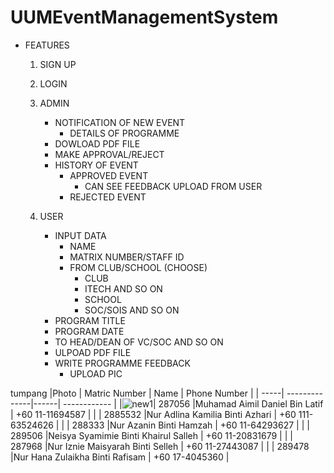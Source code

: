 # UUMEventManagementSystem
* FEATURES
  1. SIGN UP
  2. LOGIN
  3. ADMIN
     - NOTIFICATION OF NEW EVENT
       - DETAILS OF PROGRAMME
     - DOWLOAD PDF FILE
     - MAKE APPROVAL/REJECT
     - HISTORY OF EVENT
       - APPROVED EVENT
         - CAN SEE FEEDBACK UPLOAD FROM USER
       - REJECTED EVENT
  
  5. USER
     - INPUT DATA
       - NAME
       - MATRIX NUMBER/STAFF ID
       - FROM CLUB/SCHOOL (CHOOSE)
         - CLUB
         - ITECH AND SO ON
         - SCHOOL
         - SOC/SOIS AND SO ON
      - PROGRAM TITLE
      - PROGRAM DATE
      - TO HEAD/DEAN OF VC/SOC AND SO ON
     - ULPOAD PDF FILE
     - WRITE PROGRAMME FEEDBACK
       - UPLOAD PIC

tumpang
|Photo | Matric Number | Name | Phone Number |
| -----| --------------|------| ------------ |
|![new1](https://github.com/Aimeldaniel/UUMEventManagementSystem/assets/92418576/04551786-48f6-4066-b254-213bf0e3e6e7)| 287056 |Muhamad Aimil Daniel Bin Latif  | +60 11-11694587 |
|      | 2885532       |Nur Adlina Kamilia Binti Azhari      | +60 111-63524626      | 
|      | 288333     |Nur Azanin Binti Hamzah      | +60 11-64293627        |
|      | 289506  |Neisya Syamimie Binti Khairul Salleh | +60 11-20831679 |
|      | 287968  |Nur Iznie Maisyarah Binti Selleh | +60 11-27443087 |
|      | 289478   |Nur Hana Zulaikha Binti Rafisam | +60 17-4045360 |

